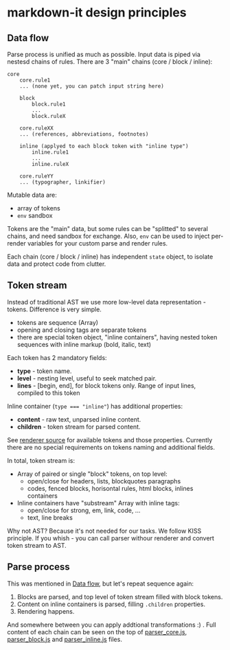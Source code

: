 # markdown-it design principles

## Data flow

Parse process is unified as much as possible. Input data is piped via nestesd
chains of rules. There are 3 "main" chains (core / block / inline):

```
core
    core.rule1
    ... (none yet, you can patch input string here)

    block
        block.rule1
        ...
        block.ruleX

    core.ruleXX
    ... (references, abbreviations, footnotes)

    inline (applyed to each block token with "inline type")
        inline.rule1
        ...
        inline.ruleX

    core.ruleYY
    ... (typographer, linkifier)

```

Mutable data are:

- array of tokens
- `env` sandbox

Tokens are the "main" data, but some rules can be "splitted" to several chains,
and need sandbox for exchange. Also, `env` can be used to inject per-render
variables for your custom parse and render rules.

Each chain (core / block / inline) has independent `state` object, to isolate
data and protect code from clutter.


## Token stream

Instead of traditional AST we use more low-level data representation - tokens.
Difference is very simple.

- tokens are sequence (Array)
- opening and closing tags are separate tokens
- there are special token object, "inline containers", having nested token
  sequences with inline markup (bold, italic, text)

Each token has 2 mandatory fields:

- __type__ - token name.
- __level__ - nesting level, useful to seek matched pair.
- __lines__ - [begin, end], for block tokens only. Range of input lines,
  compiled to this token

Inline container (`type === "inline"`) has additional properties:

- __content__ - raw text, unparsed inline content.
- __children__ - token stream for parsed content.

See [renderer source](https://github.com/markdown-it/markdown-it/blob/master/lib/renderer.js)
for available tokens and those properties. Currently there are no special
requirements on tokens naming and additional fields.

In total, token stream is:

- Array of paired or single "block" tokens, on top level:
  - open/close for headers, lists, blockquotes paragraphs
  - codes, fenced blocks, horisontal rules, html blocks, inlines containers
- Inline containers have "substream" Array with inline tags:
  - open/close for strong, em, link, code, ...
  - text, line breaks

Why not AST? Because it's not needed for our tasks. We follow KISS principle.
If you whish - you can call parser withour renderer and convert token stream
to AST.

## Parse process

This was mentioned in [Data flow](#data-flow), but let's repeat sequence again:

1. Blocks are parsed, and top level of token stream filled with block tokens.
2. Content on inline containers is parsed, filling `.children` properties.
3. Rendering happens.

And somewhere between you can apply addtional transformations :) . Full content
of each chain can be seen on the top of
[parser_core.js](https://github.com/markdown-it/markdown-it/blob/master/lib/parser_core.js),
[parser_block.js](https://github.com/markdown-it/markdown-it/blob/master/lib/parser_block.js) and
[parser_inline.js](https://github.com/markdown-it/markdown-it/blob/master/lib/parser_inline.js)
files.
